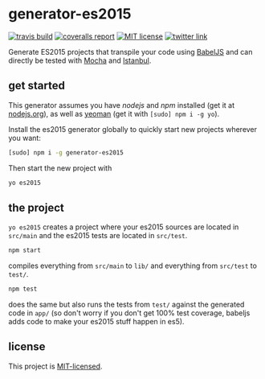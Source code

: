 # generator-es2015

[![travis build](https://img.shields.io/travis/dominikschreiber/generator-es2015.svg?style=flat-square)](http://travis-ci.org/dominikschreiber/generator-es2015)
[![coveralls report](https://img.shields.io/coveralls/dominikschreiber/generator-es2015.svg?style=flat-square)](https://coveralls.io/r/dominikschreiber/generator-es2015)
[![MIT license](https://img.shields.io/github/license/dominikschreiber/generator-es2015.svg?style=flat-square)](https://github.com/dominikschreiber/generator-es2015/blob/master/LICENSE)
[![twitter link](https://img.shields.io/badge/twitter-@domischreib-55acee.svg?style=flat-square)](https://twitter.com/@domischreib)

Generate ES2015 projects that transpile your code using
[BabelJS](https://babeljs.io) and can directly be tested with
[Mocha](http://mochajs.org) and [Istanbul](https://gotwarlost.github.io/istanbul).

## get started

This generator assumes you have *nodejs* and *npm* installed (get it at
[nodejs.org](https://nodejs.org/download)), as well as
[yeoman](https://yeoman.io) (get it with `[sudo] npm i -g yo`).

Install the es2015 generator globally to quickly start new projects
wherever you want:

```bash
[sudo] npm i -g generator-es2015
```

Then start the new project with

```bash
yo es2015
```

## the project

`yo es2015` creates a project where your es2015 sources are located in
`src/main` and the es2015 tests are located in `src/test`.

```bash
npm start
```

compiles everything from `src/main` to `lib/` and everything from
`src/test` to `test/`.

```bash
npm test
```

does the same but also runs the tests from `test/` against the generated
code in `app/` (so don't worry if you don't get 100% test coverage, babeljs
adds code to make your es2015 stuff happen in es5). 

## license

This project is [MIT-licensed](https://github.com/dominikschreiber/generator-es2015/blob/master/LICENSE).